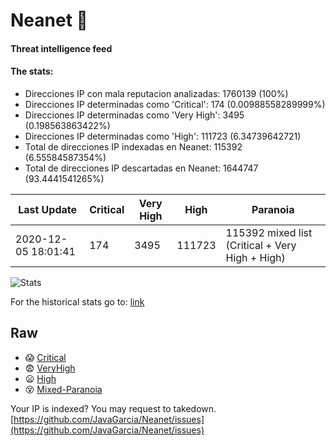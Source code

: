 # Neanet :hocho:
#### Threat intelligence feed
#### The stats:

- Direcciones IP con mala reputacion analizadas: 1760139 (100%)
- Direcciones IP determinadas como 'Critical':  174 (0.00988558289999%)
- Direcciones IP determinadas como 'Very High':  3495 (0.198563863422%)
- Direcciones IP determinadas como 'High':  111723 (6.34739642721)
- Total de direcciones IP indexadas en Neanet:  115392 (6.55584587354%)
- Total de direcciones IP descartadas en Neanet:  1644747 (93.4441541265%)

| Last Update | Critical | Very High | High | Paranoia |
| --- | --- | --- | --- | --- |
| 2020-12-05 18:01:41 | 174 | 3495 | 111723 | 115392 mixed list (Critical + Very High + High)|

![Stats](https://docs.google.com/spreadsheets/d/e/2PACX-1vSnaNMIXVabIpDJjufMlzH7poXnshF3mgd8Is1g9ytUEzVsP5my4Trn8f-xkoLLQ38xpL3HtmUexLo6/pubchart?oid=501124687&format=image)

For the historical stats go to: [link](/stats.csv)
## Raw
- :scream: [Critical](https://raw.githubusercontent.com/JavaGarcia/Neanet/master/blacklists/neanet_critical.txt)
- :fearful: [VeryHigh](https://raw.githubusercontent.com/JavaGarcia/Neanet/master/blacklists/neanet_veryHigh.txtt)
- :frowning: [High](https://raw.githubusercontent.com/JavaGarcia/Neanet/master/blacklists/neanet_high.txt)
- :dizzy_face: [Mixed-Paranoia](https://raw.githubusercontent.com/JavaGarcia/Neanet/master/blacklists/neanet_all.txt)


Your IP is indexed? You may request to takedown. [https://github.com/JavaGarcia/Neanet/issues](https://github.com/JavaGarcia/Neanet/issues)


















































































































































































































































































































































































































































































































































































































































































































































































































































































































































































































































































































































































































































































































































































































































































































































































































































































































































































































































































































































































































































































































































































































































































































































































































































































































































































































































































